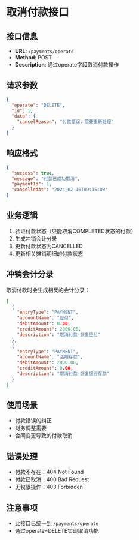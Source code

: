 # 取消付款接口

## 接口信息
- **URL**: `/payments/operate`
- **Method**: POST
- **Description**: 通过operate字段取消付款操作

## 请求参数
```json
{
  "operate": "DELETE",
  "id": 1,
  "data": {
    "cancelReason": "付款错误，需要重新处理"
  }
}
```

## 响应格式
```json
{
  "success": true,
  "message": "付款已成功取消",
  "paymentId": 1,
  "cancelledAt": "2024-02-16T09:15:00"
}
```

## 业务逻辑
1. 验证付款状态（只能取消COMPLETED状态的付款）
2. 生成冲销会计分录
3. 更新付款状态为CANCELLED
4. 更新相关摊销明细的付款状态

## 冲销会计分录
取消付款时会生成相反的会计分录：
```json
[
  {
    "entryType": "PAYMENT",
    "accountName": "应付",
    "debitAmount": 0.00,
    "creditAmount": 2000.00,
    "description": "取消付款-恢复应付"
  },
  {
    "entryType": "PAYMENT",
    "accountName": "活期存款",
    "debitAmount": 2000.00,
    "creditAmount": 0.00,
    "description": "取消付款-恢复银行存款"
  }
]
```

## 使用场景
- 付款错误的纠正
- 财务调整需要
- 合同变更导致的付款取消

## 错误处理
- 付款不存在：404 Not Found
- 付款已取消：400 Bad Request
- 无权限操作：403 Forbidden

## 注意事项
- 此接口已统一到 `/payments/operate`
- 通过operate=DELETE实现取消功能
